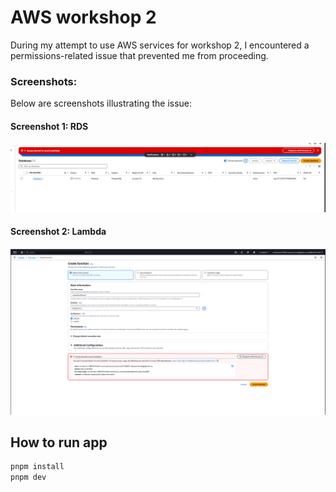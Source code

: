# AWS workshop 2

During my attempt to use AWS services for workshop 2, I encountered a permissions-related issue that prevented me from proceeding.

### Screenshots:
Below are screenshots illustrating the issue:

#### Screenshot 1: RDS
![RDS](./static/rds.png)

#### Screenshot 2: Lambda
![Lambda](./static/lambda.png)

## How to run app

```bash
pnpm install
pnpm dev
```
